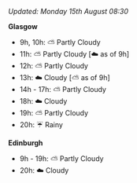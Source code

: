 *Updated: Monday 15th August 08:30*

**Glasgow**

* 9h, 10h: :partly_sunny: Partly Cloudy
* 11h: :partly_sunny: Partly Cloudy [:cloud: as of 9h]
* 12h: :partly_sunny: Partly Cloudy
* 13h: :cloud: Cloudy [:partly_sunny: as of 9h]
* 14h - 17h: :partly_sunny: Partly Cloudy
* 18h: :cloud: Cloudy
* 19h: :partly_sunny: Partly Cloudy
* 20h: :umbrella: Rainy

**Edinburgh**

* 9h - 19h: :partly_sunny: Partly Cloudy
* 20h: :cloud: Cloudy
